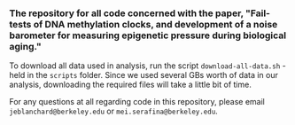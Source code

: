 ### The repository for all code concerned with the paper, "Fail-tests of DNA methylation clocks, and development of a noise barometer for measuring epigenetic pressure during biological aging."

To download all data used in analysis, run the script `download-all-data.sh` - held in the
`scripts` folder. Since we used several GBs worth of data in our analysis, downloading the required
files will take a little bit of time.

For any questions at all regarding code in this repository, please email `jeblanchard@berkeley.edu` or
`mei.serafina@berkeley.edu`.
